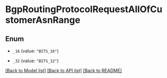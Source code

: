 # BgpRoutingProtocolRequestAllOfCustomerAsnRange

## Enum


* `_16` (value: `"BITS_16"`)

* `_32` (value: `"BITS_32"`)


[[Back to Model list]](../README.md#documentation-for-models) [[Back to API list]](../README.md#documentation-for-api-endpoints) [[Back to README]](../README.md)


